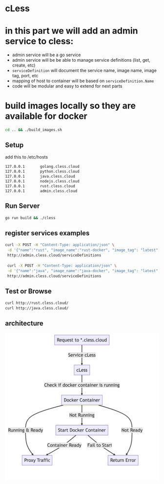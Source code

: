 # cLess

# in this part we will add an admin service to cless:
- admin service will be a go service
- admin service will be be able to manage service definitions (list, get, create, etc)
- `serviceDefinition` will document the service name, image name, image tag, port, etc
- mapping of host to container will be based on `serviceDefinition.Name`
- code will be modular and easy to extend for next parts

# build images locally so they are available for docker
```bash
cd .. && ./build_images.sh
```

## Setup 
add this to /etc/hosts
```
127.0.0.1       golang.cless.cloud
127.0.0.1       python.cless.cloud
127.0.0.1       java.cless.cloud
127.0.0.1       nodejs.cless.cloud
127.0.0.1       rust.cless.cloud
127.0.0.1       admin.cless.cloud
```

## Run Server
```bash
go run build && ./cless
```

## register services examples

```bash
curl -X POST -H "Content-Type: application/json" \
 -d '{"name":"rust", "image_name":"rust-docker", "image_tag": "latest", "port":8080}' \
 http://admin.cless.cloud/serviceDefinitions

 curl -X POST -H "Content-Type: application/json" \
 -d '{"name":"java", "image_name":"java-docker", "image_tag": "latest", "port":8080}' \
 http://admin.cless.cloud/serviceDefinitions
```

## Test or Browse
```bash
curl http://rust.cless.cloud/
curl http://java.cless.cloud/
```

## architecture
![Diagram](diagram.jpg)

